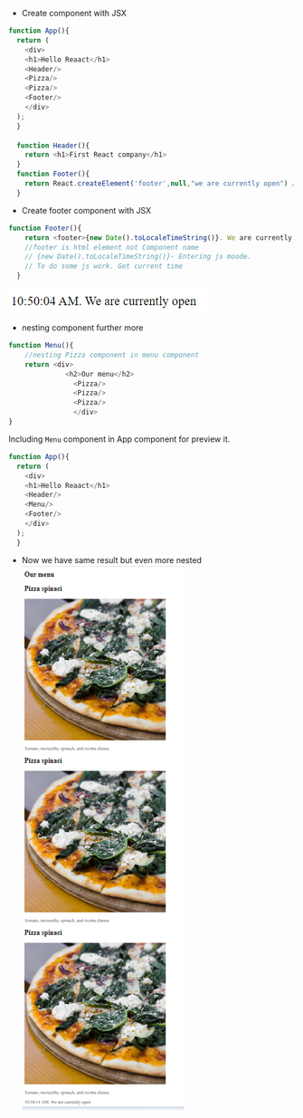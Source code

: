 * Create component with JSX
```js
function App(){
  return (
    <div>
    <h1>Hello Reaact</h1>
    <Header/>
    <Pizza/>
    <Pizza/>
    <Footer/>
    </div>
  );
  }

  function Header(){
    return <h1>First React company</h1>
  }
  function Footer(){
    return React.createElement('footer',null,"we are currently open") // without JSX only vanila JS
  }
```
* Create footer component with JSX
```js
function Footer(){
    return <footer>{new Date().toLocaleTimeString()}. We are currently open</footer>
    //footer is html element not Component name
    // {new Date().toLocaleTimeString()}- Entering js moode.
    // To do some js work. Get current time
  }
```
![](assets/Screenshot%202023-08-10%20105051.png)

* nesting component further more
```js
function Menu(){
    //nesting Pizza component in menu component
    return <div>
              <h2>Our menu</h2>
                <Pizza/>
                <Pizza/>
                <Pizza/>
                </div>
}
```
Including `Menu` component in App component for preview it.
```js
function App(){
  return (
    <div>
    <h1>Hello Reaact</h1>
    <Header/>
    <Menu/>
    <Footer/>
    </div>
  );
  }
```
* Now we have same result but even more nested
![](assets/Screenshot%202023-08-10%20110105.png)

